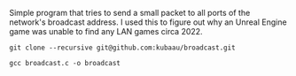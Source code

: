 Simple program that tries to send a small packet to all ports of the network's broadcast address. I used this to figure out why an Unreal Engine game was unable to find any LAN games circa 2022.

`git clone --recursive git@github.com:kubaau/broadcast.git`

`gcc broadcast.c -o broadcast`
